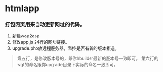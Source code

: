 # htmlapp
### 打包网页用来自动更新网址的代码。

1. 新建wap2app
2. 修改app.js 24行的网址链接。
3. upgrade.php放远程服务器，监控是否有新的版本推送。
 > 第五行，是修改版本号的，跟你hbuilder最新的版本号一致即可。
 > 第六行的wgt的命名跟你upgrade目录下实际的命名一致即可。